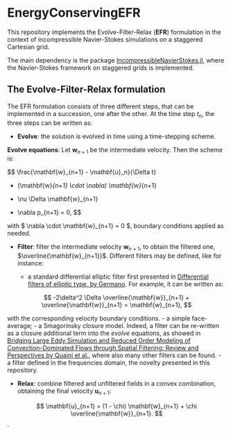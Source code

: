 # EnergyConservingEFR

This repository implements the Evolve-Filter-Relax (**EFR**) formulation in the context of
incompressible Navier-Stokes simulations on a staggered Cartesian grid.

The main dependency is the package [IncompressibleNavierStokes.jl](https://github.com/agdestein/IncompressibleNavierStokes.jl), where the Navier-Stokes framework on staggered
grids is implemented.

## The Evolve-Filter-Relax formulation

The EFR formulation consists of three different steps, that can be implemented
in a succession, one after the other. At the time step $t_n$, the three steps
can be written as:

- **Evolve**: the solution is evolved in time using a time-stepping scheme. 

**Evolve equations**:
Let  $\mathbf{w}_{n+1}$ be the intermediate velocity. Then the scheme is:

$$
\frac{\mathbf{w}_{n+1} - \mathbf{u}_n}{\Delta t}
+ (\mathbf{w}_{n+1} \cdot \nabla) \mathbf{w}_{n+1}
- \nu \Delta \mathbf{w}_{n+1}
+ \nabla p_{n+1} = 0,
$$

with $ \nabla \cdot \mathbf{w}_{n+1} = 0 $, boundary conditions applied as needed.

- **Filter**: filter the intermediate velocity $\mathbf{w}_{n+1}$, to
obtain the filtered one, $\overline{\mathbf{w}_{n+1}}$. Different filters
may be defined, like for instance:

    - a standard differential elliptic filter first presented in
[Differential filters of elliptic type, by Germano](https://pubs.aip.org/aip/pfl/article/29/6/1757/943987).
For example, it can be written as:

$$
-2\delta^2 \Delta \overline{\mathbf{w}}_{n+1} + \overline{\mathbf{w}}_{n+1} = \mathbf{w}_{n+1},
$$

with the corresponding velocity boundary conditions.
    - a simple face-average;
    - a Smagorinsky closure model. Indeed, a filter can be re-written as a closure additional term into the
    *evolve* equations, as showed in [Bridging Large Eddy Simulation and
Reduced Order Modeling of Convection-Dominated
Flows through Spatial Filtering: Review and Perspectives by Quaini et al.](https://arxiv.org/pdf/2407.00231),
where also many other filters can be found.
    - a filter defined in the frequencies domain, the novelty presented in this repository.

- **Relax**: combine filtered and unfiltered fields in a convex combination, obtaining the final velocity $\mathbf{u}_{n+1}$:

$$
\mathbf{u}_{n+1} = (1 - \chi) \mathbf{w}_{n+1} + \chi \overline{\mathbf{w}}_{n+1}.
$$.